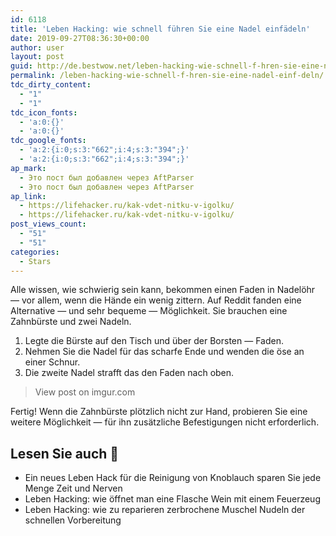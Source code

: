 ```yaml
---
id: 6118
title: 'Leben Hacking: wie schnell führen Sie eine Nadel einfädeln'
date: 2019-09-27T08:36:30+00:00
author: user
layout: post
guid: http://de.bestwow.net/leben-hacking-wie-schnell-f-hren-sie-eine-nadel-einf-deln/
permalink: /leben-hacking-wie-schnell-f-hren-sie-eine-nadel-einf-deln/
tdc_dirty_content:
  - "1"
  - "1"
tdc_icon_fonts:
  - 'a:0:{}'
  - 'a:0:{}'
tdc_google_fonts:
  - 'a:2:{i:0;s:3:"662";i:4;s:3:"394";}'
  - 'a:2:{i:0;s:3:"662";i:4;s:3:"394";}'
ap_mark:
  - Это пост был добавлен через AftParser
  - Это пост был добавлен через AftParser
ap_link:
  - https://lifehacker.ru/kak-vdet-nitku-v-igolku/
  - https://lifehacker.ru/kak-vdet-nitku-v-igolku/
post_views_count:
  - "51"
  - "51"
categories:
  - Stars
---
```

Alle wissen, wie schwierig sein kann, bekommen einen Faden in Nadelöhr — vor allem, wenn die Hände ein wenig zittern. Auf Reddit fanden eine Alternative — und sehr bequeme — Möglichkeit. Sie brauchen eine Zahnbürste und zwei Nadeln.

  1. Legte die Bürste auf den Tisch und über der Borsten — Faden.
  2. Nehmen Sie die Nadel für das scharfe Ende und wenden die öse an einer Schnur.
  3. Die zweite Nadel strafft das den Faden nach oben.

> View post on imgur.com

Fertig! Wenn die Zahnbürste plötzlich nicht zur Hand, probieren Sie eine weitere Möglichkeit — für ihn zusätzliche Befestigungen nicht erforderlich.

<div>
  <h2 class="read-also__title">
    <span>Lesen Sie auch</span> <span>🧐 </span>
  </h2>
  
  <ul class="read-also__list">
    <li>
      Ein neues Leben Hack für die Reinigung von Knoblauch sparen Sie jede Menge Zeit und Nerven
    </li>
    <li>
      Leben Hacking: wie öffnet man eine Flasche Wein mit einem Feuerzeug
    </li>
    <li>
      Leben Hacking: wie zu reparieren zerbrochene Muschel Nudeln der schnellen Vorbereitung
    </li>
  </ul>
</div>